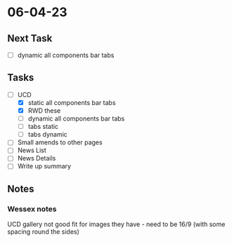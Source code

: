 # 06-04-23

## Next Task
  - [ ] dynamic all components bar tabs

## Tasks
- [ ] UCD
  - [x] static all components bar tabs
  - [x] RWD these
  - [ ] dynamic all components bar tabs
  - [ ] tabs static
  - [ ] tabs dynamic

- [ ] Small amends to other pages
- [ ] News List
- [ ] News Details
- [ ] Write up summary

## Notes

### Wessex notes
UCD gallery not good fit for images they have - need to be 16/9 (with some spacing round the sides)